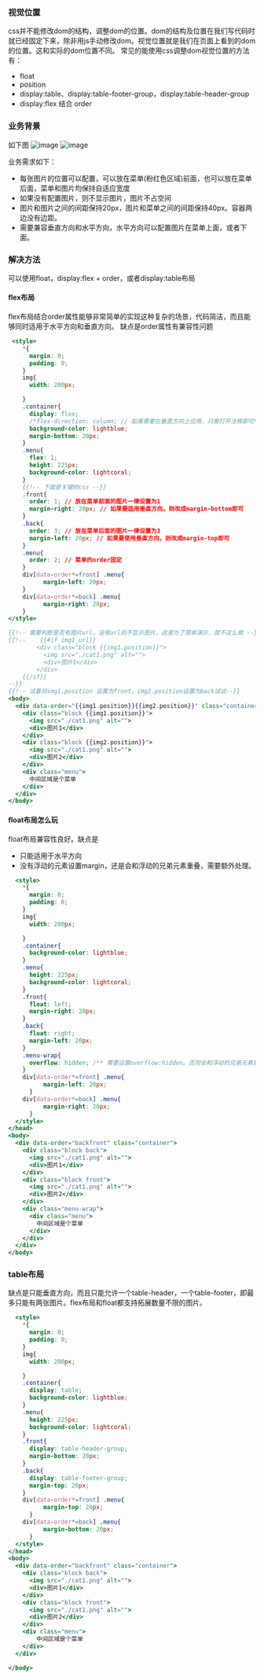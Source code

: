 ### 视觉位置
css并不能修改dom的结构，调整dom的位置。dom的结构及位置在我们写代码时就已经固定下来，除非用js手动修改dom。视觉位置就是我们在页面上看到的dom的位置。这和实际的dom位置不同。
常见的能使用css调整dom视觉位置的方法有：
 - float
 - position
 - display:table、display:table-footer-group，display:table-header-group
 - display:flex 结合 order

### 业务背景
如下图
![image](https://github.com/lizuncong/Front-End-Development-Notes/blob/master/resource/css-order.jpg)
![image](https://github.com/lizuncong/Front-End-Development-Notes/blob/master/resource/css-order2.jpg)

业务需求如下：
- 每张图片的位置可以配置，可以放在菜单(粉红色区域)前面，也可以放在菜单后面，菜单和图片均保持自适应宽度
- 如果没有配置图片，则不显示图片，图片不占空间
- 图片和图片之间的间距保持20px，图片和菜单之间的间距保持40px。容器两边没有边距。
- 需要兼容垂直方向和水平方向，水平方向可以配置图片在菜单上面，或者下面。

### 解决方法
可以使用float，display:flex + order，或者display:table布局

#### flex布局
flex布局结合order属性能够非常简单的实现这种复杂的场景，代码简洁，而且能够同时适用于水平方向和垂直方向。
缺点是order属性有兼容性问题
```handlebars
 <style>
    *{
      margin: 0;
      padding: 0;
    }
    img{
      width: 200px;

    }
    .container{
      display: flex;
      /*flex-direction: column; // 如果需要在垂直方向上应用，只需打开注释即可*/
      background-color: lightblue;
      margin-bottom: 20px;
    }
    .menu{
      flex: 1;
      height: 225px;
      background-color: lightcoral;
    }
    {{!-- 下面是关键的css --}}
    .front{
      order: 1; // 放在菜单前面的图片一律设置为1
      margin-right: 20px; // 如果要适用垂直方向，则改成margin-bottom即可
    }
    .back{
      order: 3; // 放在菜单后面的图片一律设置为3
      margin-left: 20px; // 如果要使用垂直方向，则改成margin-top即可
    }
    .menu{
      order: 2; // 菜单的order固定
    }
    div[data-order*=front] .menu{
		  margin-left: 20px;
	}
    div[data-order*=back] .menu{
		  margin-right: 20px;
	}
</style>

{{!-- 需要判断是否有图片url，没有url则不显示图片，这里为了简单演示，就不这么做 --}}
{{!--    {{#if img1_url}}
        <div class="block {{img1.position}}">
          <img src="./cat1.png" alt="">
          <div>图片1</div>
        </div>
    {{/if}}
--}}
{{!-- 试着将img1.position 设置为front，img2.position设置为back试试--}}
<body>
  <div data-order="{{img1.position}}{{img2.position}}" class="container">
    <div class="block {{img1.position}}">
      <img src="./cat1.png" alt="">
      <div>图片1</div>
    </div>
    <div class="block {{img2.position}}">
      <img src="./cat1.png" alt="">
      <div>图片2</div>
    </div>
    <div class="menu">
      中间区域是个菜单
    </div>
  </div>
</body>
```

#### float布局怎么玩
float布局兼容性良好。缺点是
- 只能适用于水平方向
- 没有浮动的元素设置margin，还是会和浮动的兄弟元素重叠，需要额外处理。

```handlebars
  <style>
    *{
      margin: 0;
      padding: 0;
    }
    img{
      width: 200px;

    }
    .container{
      background-color: lightblue;
    }
    .menu{
      height: 225px;
      background-color: lightcoral;
    }
    .front{
      float: left;
      margin-right: 20px;
    }
    .back{
      float: right;
      margin-left: 20px;
    }
    .menu-wrap{
      overflow: hidden; /** 需要设置overflow:hidden。否则会和浮动的兄弟元素重叠，详情可了解BFC **/
    }
    div[data-order*=front] .menu{
		  margin-left: 20px;
	  }
    div[data-order*=back] .menu{
		  margin-right: 20px;
	  }
  </style>
</head>
<body>
  <div data-order="backfront" class="container">
    <div class="block back">
      <img src="./cat1.png" alt="">
      <div>图片1</div>
    </div>
    <div class="block front">
      <img src="./cat1.png" alt="">
      <div>图片2</div>
    </div>
    <div class="menu-wrap">
      <div class="menu">
        中间区域是个菜单
      </div>
    </div>
  </div>
</body>
```

### table布局
缺点是只能垂直方向，而且只能允许一个table-header，一个table-footer，即最多只能有两张图片。flex布局和float都支持拓展数量不限的图片。
```handlebars
  <style>
    *{
      margin: 0;
      padding: 0;
    }
    img{
      width: 200px;

    }
    .container{
      display: table;
      background-color: lightblue;
    }
    .menu{
      height: 225px;
      background-color: lightcoral;
    }
    .front{
      display: table-header-group;
      margin-bottom: 20px;
    }
    .back{
      display: table-footer-group;
      margin-top: 20px;
    }
    div[data-order*=front] .menu{
		  margin-top: 20px;
	  }
    div[data-order*=back] .menu{
		  margin-bottom: 20px;
	  }
  </style>
</head>
<body>
  <div data-order="backfront" class="container">
    <div class="block back">
      <img src="./cat1.png" alt="">
      <div>图片1</div>
    </div>
    <div class="block front">
      <img src="./cat1.png" alt="">
      <div>图片2</div>
    </div>
    <div class="menu">
        中间区域是个菜单
    </div>
  </div>

</body>
```

